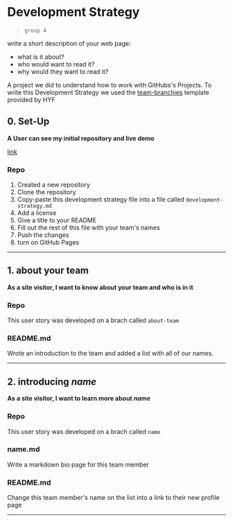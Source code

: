 # Development Strategy

> `group 4`

write a short description of your web page:

- what is it about?
- who would want to read it?
- why would they want to read it?

A project we did to understand how to work with GitHubs's Projects. To write this Development Strategy we used the [team-branchies](https://github.com/HackYourFutureBelgium/team-branchies/blob/master/development-strategy.md) template provided by HYF

## 0. Set-Up

__A User can see my initial repository and live demo__

[link](url)

### Repo

1. Created a new repository
1. Clone the repository
1. Copy-paste this development strategy file into a file called `development-strategy.md`
1. Add a license
1. Give a title to your README
1. Fill out the rest of this file with your team's names
1. Push the changes
1. turn on GitHub Pages

---

## 1. about your team

__As a site visitor, I want to know about your team and who is in it__

### Repo

This user story was developed on a brach called `about-team`

### README.md

Wrote an introduction to the team and added a list with all of our names.

---

## 2. introducing _name_

__As a site visitor, I want to learn more about *name*__

### Repo

This user story was developed on a brach called `name`

### name.md

Write a markdown bio page for this team member

### README.md

Change this team member's name on the list into a link to their new profile page

---

